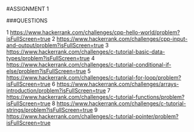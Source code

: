 #ASSIGNMENT 1

###QUESTIONS


 1 https://www.hackerrank.com/challenges/cpp-hello-world/problem?isFullScreen=true
 2 https://www.hackerrank.com/challenges/cpp-input-and-output/problem?isFullScreen=true
 3 https://www.hackerrank.com/challenges/c-tutorial-basic-data-types/problem?isFullScreen=true
 4 https://www.hackerrank.com/challenges/c-tutorial-conditional-if-else/problem?isFullScreen=true
 5 https://www.hackerrank.com/challenges/c-tutorial-for-loop/problem?isFullScreen=true
 6 https://www.hackerrank.com/challenges/arrays-introduction/problem?isFullScreen=true
 7 https://www.hackerrank.com/challenges/c-tutorial-functions/problem?isFullScreen=true
 8 https://www.hackerrank.com/challenges/c-tutorial-strings/problem?isFullScreen=true
 9 https://www.hackerrank.com/challenges/c-tutorial-pointer/problem?isFullScreen=true
